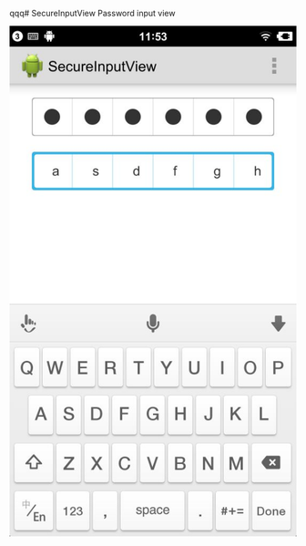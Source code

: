 qqq# SecureInputView
Password input view

![image](https://github.com/Gongcong/SecureInputView/blob/master/SecureInputView/app/demo.jpg)
